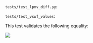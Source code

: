 
```tests/test_lpmv_diff.py```:



```tests/test_vswf_values```:

This test validates the following equality:

<img src="https://render.githubusercontent.com/render/math?math=2%20%5Cmathbf%7BF%7D_%7B%5Ctau%2Cl%2Cm%7D%5E%7B%281%29%7D%28%5Cmathbf%7Br%7D%29%20%3D%20%5Cmathbf%7BF%7D_%7B%5Ctau%2Cl%2Cm%7D%5E%7B%284%29%7D%28%5Cmathbf%7Br%7D%29%20%2B%20%5Cmathbf%7BF%7D_%7B%5Ctau%2Cl%2Cm%7D%5E%7B%283%29%7D%28%5Cmathbf%7Br%7D%29">